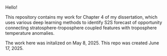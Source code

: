 Hello! 

This repository contains my work for Chapter 4 of my dissertation, which uses various deep learning methods to identify S2S forecast of opportunity connecting stratosphere-troposphere coupled features with troposphere temperature anomalies. 

The work here was initalized on May 8, 2025. 
This repo was created June 17, 2025.